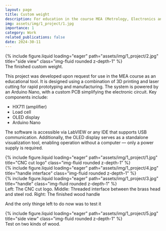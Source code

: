 ```yaml
---
layout: page
title: Custom weight
description: For education in the course MEA (Metrology, Electronics and Automation)
img: assets/img/1_project/1.jpg
importance: 1
category: Work
related_publications: false
date: 2024-30-11
---
```


<div class="row">
    <div class="col-sm mt-3 mt-md-0">
        {% include figure.liquid loading="eager" path="assets/img/1_project/2.jpg" title="side view" class="img-fluid rounded z-depth-1" %}
    </div>
</div>
<div class="caption">
    The finished custom weight.
</div>

This project was developed upon request for use in the MEA course as an educational tool. It is designed using a combination of 3D printing and laser cutting for rapid prototyping and manufacturing. The system is powered by an Arduino Nano, with a custom PCB simplifying the electronic circuit.
Key components include:

- HX711 (amplifier)
- Load cell
- OLED display
- Arduino Nano

The software is accessible via LabVIEW or any IDE that supports USB communication. Additionally, the OLED display serves as a standalone visualization tool, enabling operation without a computer — only a power supply is required. 

<div class="row">
    <div class="col-sm mt-3 mt-md-0">
        {% include figure.liquid loading="eager" path="assets/img/1_project/1.jpg" title="CNC cut logo" class="img-fluid rounded z-depth-1" %}
    </div>
    <div class="col-sm mt-3 mt-md-0">
        {% include figure.liquid loading="eager" path="assets/img/1_project/4.jpg" title="handle interface" class="img-fluid rounded z-depth-1" %}
    </div>
    <div class="col-sm mt-3 mt-md-0">
        {% include figure.liquid loading="eager" path="assets/img/1_project/3.jpg" title="handle" class="img-fluid rounded z-depth-1" %}
    </div>
</div>
<div class="caption">
    Left: The CNC cut logo. Middle: Threaded interface between the brass head and steel rod. Right: The finished wood handle
</div>

And the only thinge left to do now was to test it

<div class="row">
    <div class="col-sm mt-3 mt-md-0">
        {% include figure.liquid loading="eager" path="assets/img/1_project/5.jpg" title="side view" class="img-fluid rounded z-depth-1" %}
    </div>
</div>
<div class="caption">
    Test on two kinds of wood.
</div>
